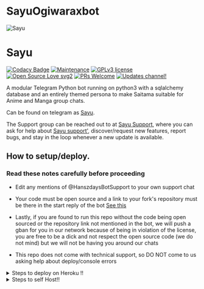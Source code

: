 # SayuOgiwaraxbot

![Sayu](https://telegra.ph/file/35be4a12f53d3314b6c5b.jpg)

# Sayu


[![Codacy Badge](https://api.codacy.com/project/badge/Grade/6141417ceaf84545bab6bd671503df51)](https://app.codacy.com/gh/AnimeKaizoku/SaitamaRobot?utm_source=github.com&utm_medium=referral&utm_content=AnimeKaizoku/SaitamaRobot&utm_campaign=Badge_Grade_Settings)  [![Maintenance](https://img.shields.io/badge/Maintained%3F-yes-green.svg)](https://github.com/AnimeKaizoku/SaitamaRobot/graphs/commit-activity) [![GPLv3 license](https://img.shields.io/badge/License-GPLv3-blue.svg)](https://perso.crans.org/besson/LICENSE.html) [![Open Source Love svg2](https://badges.frapsoft.com/os/v2/open-source.svg?v=103)](https://github.com/ellerbrock/open-source-badges/) [![PRs Welcome](https://img.shields.io/badge/PRs-welcome-brightgreen.svg?style=flat-square)](https://makeapullrequest.com) [![Updates channel!](https://img.shields.io/badge/Join%20Channel-!-red)](https://t.me/OnePunchUpdates)

A modular Telegram Python bot running on python3 with a sqlalchemy database and an entirely themed persona to make Saitama suitable for Anime and Manga group chats. 

Can be found on telegram as [Sayu](http://t.me/SayuOgiwaraxbot).

The Support group can be reached out to at [Sayu Support](https://t.me/HanszdaysBotSupport), where you can ask for help about [Sayu support'](https://t.me/HanszdaysBotSupport), discover/request new features, report bugs, and stay in the loop whenever a new update is available. 

## How to setup/deploy.

### Read these notes carefully before proceeding 

 - Edit any mentions of @HanszdaysBotSupport to your own support chat

 - Your code must be open source and a link to your fork's repository must be there in the start reply of the bot [See this](https://github.com/AnimeKaizoku/SaitamaRobot/blob/shiken/SaitamaRobot/__main__.py#L25)

 - Lastly, if you are found to run this repo without the code being open sourced or the repository link not mentioned in the bot, we will push a gban for you in our network because of being in violation of the license, you are free to be a dick and not respect the open source code (we do not mind) but we will not be having you around our chats

 - This repo does not come with technical support, so DO NOT come to us asking help about deploy/console errors

<details>

  <summary>Steps to deploy on Heroku !! </summary>

```

Fill in all the details, Deploy!

Now go to https://dashboard.heroku.com/apps/(app-name)/resources ( Replace (app-name) with your app name )

REMEMBER: Turn on worker dyno (Don't worry It's free :D) & Webhook

Now send the bot /start, If it doesn't respond go to https://dashboard.heroku.com/apps/(app-name)/settings and remove webhook and port.

```

  [![Deploy](https://www.herokucdn.com/deploy/button.svg)](https://heroku.com/deploy?template=https://github.com/Nksama/Hikigayarobot)

</details>  

<details>

  <summary>Steps to self Host!! </summary>

  ## Setting up the bot (Read this before trying to use!):

Please make sure to use python3.6, as I cannot guarantee everything will work as expected on older Python versions!

This is because markdown parsing is done by iterating through a dict, which is ordered by default in 3.6.

  ### Configuration

There are two possible ways of configuring your bot: a config.py file, or ENV variables.

The preferred version is to use a `config.py` file, as it makes it easier to see all your settings grouped together.

This file should be placed in your `SaitamaRobot` folder, alongside the `__main__.py` file. 

This is where your bot token will be loaded from, as well as your database URI (if you're using a database), and most of

your other settings.

It is recommended to import sample_config and extend the Config class, as this will ensure your config contains all

defaults set in the sample_config, hence making it easier to upgrade.

An example `config.py` file could be:

```

from SaitamaRobot.sample_config import Config

class Development(Config):

    OWNER_ID = 254318997  # your telegram ID

    OWNER_USERNAME = "SI_NOLEP"  # your telegram username

    API_KEY = "your bot api key"  # your api key, as provided by the @botfather

    SQLALCHEMY_DATABASE_URI = 'postgresql://username:password@localhost:5432/database'  # sample db credentials

    JOIN_LOGGER = '-1234567890' # some group chat that your bot is a member of

    USE_JOIN_LOGGER = True

    DRAGONS = [18673980, 83489514]  # List of id's for users which have sudo access to the bot.

    LOAD = []

    NO_LOAD = ['translation']

```

If you can't have a config.py file (EG on Heroku), it is also possible to use environment variables.

So just go and read the config sample file. 

  ### Python dependencies

Install the necessary Python dependencies by moving to the project directory and running:

`pip3 install -r requirements.txt`.

This will install all the necessary python packages.

  ### Database

If you wish to use a database-dependent module (eg: locks, notes, userinfo, users, filters, welcomes),

you'll need to have a database installed on your system. I use Postgres, so I recommend using it for optimal compatibility.

In the case of Postgres, this is how you would set up a database on a Debian/ubuntu system. Other distributions may vary.

- install postgresql:

`sudo apt-get update && sudo apt-get install postgresql`

- change to the Postgres user:

`sudo su - postgres`

- create a new database user (change YOUR_USER appropriately):

`createuser -P -s -e YOUR_USER`

This will be followed by you need to input your password.

- create a new database table:

`createdb -O YOUR_USER YOUR_DB_NAME`

Change YOUR_USER and YOUR_DB_NAME appropriately.

- finally:

`psql YOUR_DB_NAME -h YOUR_HOST YOUR_USER`

This will allow you to connect to your database via your terminal.

By default, YOUR_HOST should be 0.0.0.0:5432.

You should now be able to build your database URI. This will be:

`sqldbtype://username:pw@hostname:port/db_name`

Replace sqldbtype with whichever DB you're using (eg Postgres, MySQL, SQLite, etc)

repeat for your username, password, hostname (localhost?), port (5432?), and DB name.

  ## Modules

   ### Setting load order.

The module load order can be changed via the `LOAD` and `NO_LOAD` configuration settings.

These should both represent lists.

If `LOAD` is an empty list, all modules in `modules/` will be selected for loading by default.

If `NO_LOAD` is not present or is an empty list, all modules selected for loading will be loaded.

If a module is in both `LOAD` and `NO_LOAD`, the module will not be loaded - `NO_LOAD` takes priority.

   ### Creating your own modules.

Creating a module has been simplified as much as possible - but do not hesitate to suggest further simplification.

All that is needed is that your .py file is in the modules folder.

To add commands, make sure to import the dispatcher via

`from SaitamaRobot import dispatcher`.

You can then add commands using the usual

`dispatcher.add_handler()`.

Assigning the `__help__` variable to a string describing this modules' available

commands will allow the bot to load it and add the documentation for

your module to the `/help` command. Setting the `__mod_name__` variable will also allow you to use a nicer, user-friendly name for a module.

The `__migrate__()` function is used for migrating chats - when a chat is upgraded to a supergroup, the ID changes, so 

it is necessary to migrate it in the DB.

The `__stats__()` function is for retrieving module statistics, eg number of users, number of chats. This is accessed 

through the `/stats` command, which is only available to the bot owner.

## Starting the bot.

Once you've set up your database and your configuration is complete, simply run the bat file(if on windows) or run (Linux):

`python3 -m SaitamaRobot`

You can use [nssm](https://nssm.cc/usage) to install the bot as service on windows and set it to restart on /gitpull 

Make sure to edit the start and restart bats to your needs. 

Note: the restart bat requires that User account control be disabled.

For queries or any issues regarding the bot please open an issue ticket or visit us at [One Punch Support](https://t.me/OnePunchSupport)

## How to setup on Heroku 

For starters click on this button 

[![Deploy](https://www.herokucdn.com/deploy/button.svg)](https://heroku.com/deploy?template=https://git.heroku.com/senkubruh.git) 

## Credits

The bot is based on the original work done by [PaulSonOfLars](https://github.com/PaulSonOfLars)

This repo was just revamped to suit an Anime-centric community. All original credits go to Paul and his dedication, Without his efforts, this fork would not have been possible!

Also, missing proper credit for blacklistusers taken from TheRealPhoenixBot (will add it later, this note says unless it is done)

Any other authorship/credits can be seen through the commits.

Should any be missing kindly let us know at [Sayu support](https://t.me/HanszdaysBotSupport) or simply submit a pull request on the readme.
